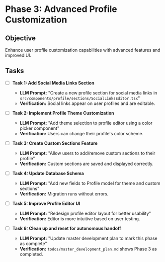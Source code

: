 # Phase 3: Advanced Profile Customization

## Objective
Enhance user profile customization capabilities with advanced features and improved UI.

## Tasks

- [ ] **Task 1: Add Social Media Links Section**
  - **LLM Prompt:** "Create a new profile section for social media links in `src/components/profile/sections/SocialLinksEditor.tsx`"
  - **Verification:** Social links appear on user profiles and are editable.

- [ ] **Task 2: Implement Profile Theme Customization**
  - **LLM Prompt:** "Add theme selection to profile editor using a color picker component"
  - **Verification:** Users can change their profile's color scheme.

- [ ] **Task 3: Create Custom Sections Feature**
  - **LLM Prompt:** "Allow users to add/remove custom sections to their profile"
  - **Verification:** Custom sections are saved and displayed correctly.

- [ ] **Task 4: Update Database Schema**
  - **LLM Prompt:** "Add new fields to Profile model for theme and custom sections"
  - **Verification:** Migration runs without errors.

- [ ] **Task 5: Improve Profile Editor UI**
  - **LLM Prompt:** "Redesign profile editor layout for better usability"
  - **Verification:** Editor is more intuitive based on user testing.

- [ ] **Task 6: Clean up and reset for autonomous handoff**
  - **LLM Prompt:** "Update master development plan to mark this phase as complete"
  - **Verification:** `todos/master_development_plan.md` shows Phase 3 as completed.